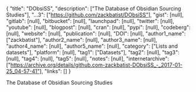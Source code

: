 {
  "title": "DObsiSS",
  "description": ["The Database of Obsidian Sourcing Studies"],
  "...3": ["https://github.com/zackbatist/DObsiSS"],
  "gist": [null],
  "gitlab": [null],
  "bitbucket": [null],
  "launchpad": [null],
  "twitter": [null],
  "youtube": [null],
  "blogpost": [null],
  "cran": [null],
  "pypi": [null],
  "codeberg": [null],
  "website": [null],
  "publication": [null],
  "DOI": [null],
  "author1_name": ["zackbatist"],
  "author2_name": [null],
  "author3_name": [null],
  "author4_name": [null],
  "author5_name": [null],
  "category": ["Lists and datasets"],
  "platform": [null],
  "tag1": ["Datasets"],
  "tag2": [null],
  "tag3": [null],
  "tag4": [null],
  "tag5": [null],
  "notes": [null],
  "internetarchive": ["https://archive.org/details/github.com-zackbatist-DObsiSS_-_2017-01-25_04-57-41"],
  "links": []
}

<!-- Generated by csv2md.R – do not edit by hand -->

The Database of Obsidian Sourcing Studies